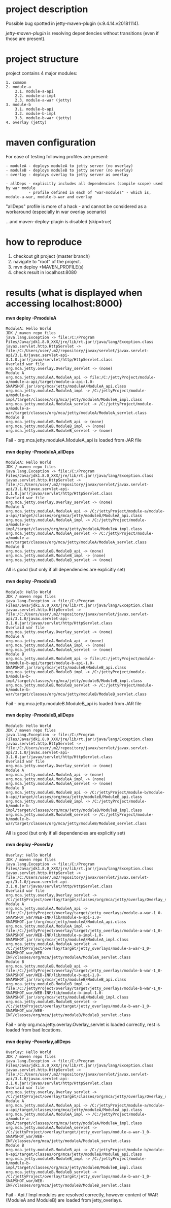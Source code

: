 # project description

Possible bug spotted in jetty-maven-plugin (v.9.4.14.v20181114).

_jetty-maven-plugin_ is resolving dependencies without transitions (even if those are present). 

# project structure
project contains 4 major modules:

```
1. common
2. module-a
    2.1. module-a-api
    2.2. module-a-impl
    2.3. module-a-war (jetty)
3. module-b
    3.1. module-b-api 
    3.2. module-b-impl
    3.3. module-b-war (jetty)
4. overlay (jetty)
```

# maven configuration
For ease of testing following profiles are present:
````
- moduleA - deploys moduleA to jetty server (no overlay)
- moduleB - deploys moduleB to jetty server (no overlay)
- overlay - deploys overlay to jetty server as overlay

- allDeps - explicitly includes all dependencies (compile scope) used by war module
          - profile defined in each of "war-modules" - which is, module-a-war, module-b-war and overlay
````
"allDeps" profile is more of a hack - and cannot be considered as a workaround (especially in war overlay scenario)

...and maven-deploy-plugin is disabled (skip=true)

# how to reproduce
1. checkout git project (master branch)
2. navigate to "root" of the project.
3. mvn deploy +MAVEN_PROFILE(s)
4. check result in localhost:8080

# results (what is displayed when accessing localhost:8000)


#### mvn deploy -PmoduleA
```
ModuleA: Hello World
JDK / maven repo files
java.lang.Exception -> file:/C:/Program Files/Java/jdk1.8.0_XXX/jre/lib/rt.jar!/java/lang/Exception.class
javax.servlet.http.HttpServlet -> file:/C:/Users/user/.m2/repository/javax/servlet/javax.servlet-api/3.1.0/javax.servlet-api-3.1.0.jar!/javax/servlet/http/HttpServlet.class
Overlaid war file
org.mca.jetty.overlay.Overlay_servlet -> (none)
Module A
org.mca.jetty.moduleA.ModuleA_api -> file:/C:/jettyProject/module-a/module-a-api/target/module-a-api-1.0-SNAPSHOT.jar!/org/mca/jetty/moduleA/ModuleA_api.class
org.mca.jetty.moduleA.ModuleA_impl -> /C:/jettyProject/module-a/module-a-impl/target/classes/org/mca/jetty/moduleA/ModuleA_impl.class
org.mca.jetty.moduleA.ModuleA_servlet -> /C:/jettyProject/module-a/module-a-war/target/classes/org/mca/jetty/moduleA/ModuleA_servlet.class
Module B
org.mca.jetty.moduleB.ModuleB_api -> (none)
org.mca.jetty.moduleB.ModuleB_impl -> (none)
org.mca.jetty.moduleB.ModuleB_servlet -> (none)
```
Fail - org.mca.jetty.moduleA.ModuleA_api is loaded from JAR file

#### mvn deploy -PmoduleA,allDeps
```
ModuleA: Hello World
JDK / maven repo files
java.lang.Exception -> file:/C:/Program Files/Java/jdk1.8.0_XXX/jre/lib/rt.jar!/java/lang/Exception.class
javax.servlet.http.HttpServlet -> file:/C:/Users/user/.m2/repository/javax/servlet/javax.servlet-api/3.1.0/javax.servlet-api-3.1.0.jar!/javax/servlet/http/HttpServlet.class
Overlaid war file
org.mca.jetty.overlay.Overlay_servlet -> (none)
Module A
org.mca.jetty.moduleA.ModuleA_api -> /C:/jettyProject/module-a/module-a-api/target/classes/org/mca/jetty/moduleA/ModuleA_api.class
org.mca.jetty.moduleA.ModuleA_impl -> /C:/jettyProject/module-a/module-a-impl/target/classes/org/mca/jetty/moduleA/ModuleA_impl.class
org.mca.jetty.moduleA.ModuleA_servlet -> /C:/jettyProject/module-a/module-a-war/target/classes/org/mca/jetty/moduleA/ModuleA_servlet.class
Module B
org.mca.jetty.moduleB.ModuleB_api -> (none)
org.mca.jetty.moduleB.ModuleB_impl -> (none)
org.mca.jetty.moduleB.ModuleB_servlet -> (none)
```
All is good (but only if all dependencies are explicitly set)

#### mvn deploy -PmoduleB
```
ModuleB: Hello World
JDK / maven repo files
java.lang.Exception -> file:/C:/Program Files/Java/jdk1.8.0_XXX/jre/lib/rt.jar!/java/lang/Exception.class
javax.servlet.http.HttpServlet -> file:/C:/Users/user/.m2/repository/javax/servlet/javax.servlet-api/3.1.0/javax.servlet-api-3.1.0.jar!/javax/servlet/http/HttpServlet.class
Overlaid war file
org.mca.jetty.overlay.Overlay_servlet -> (none)
Module A
org.mca.jetty.moduleA.ModuleA_api -> (none)
org.mca.jetty.moduleA.ModuleA_impl -> (none)
org.mca.jetty.moduleA.ModuleA_servlet -> (none)
Module B
org.mca.jetty.moduleB.ModuleB_api -> file:/C:/jettyProject/module-b/module-b-api/target/module-b-api-1.0-SNAPSHOT.jar!/org/mca/jetty/moduleB/ModuleB_api.class
org.mca.jetty.moduleB.ModuleB_impl -> /C:/jettyProject/module-b/module-b-impl/target/classes/org/mca/jetty/moduleB/ModuleB_impl.class
org.mca.jetty.moduleB.ModuleB_servlet -> /C:/jettyProject/module-b/module-b-war/target/classes/org/mca/jetty/moduleB/ModuleB_servlet.class
```
Fail - org.mca.jetty.moduleB.ModuleB_api is loaded from JAR file 

#### mvn deploy -PmoduleB,allDeps
```
ModuleB: Hello World
JDK / maven repo files
java.lang.Exception -> file:/C:/Program Files/Java/jdk1.8.0_XXX/jre/lib/rt.jar!/java/lang/Exception.class
javax.servlet.http.HttpServlet -> file:/C:/Users/user/.m2/repository/javax/servlet/javax.servlet-api/3.1.0/javax.servlet-api-3.1.0.jar!/javax/servlet/http/HttpServlet.class
Overlaid war file
org.mca.jetty.overlay.Overlay_servlet -> (none)
Module A
org.mca.jetty.moduleA.ModuleA_api -> (none)
org.mca.jetty.moduleA.ModuleA_impl -> (none)
org.mca.jetty.moduleA.ModuleA_servlet -> (none)
Module B
org.mca.jetty.moduleB.ModuleB_api -> /C:/jettyProject/module-b/module-b-api/target/classes/org/mca/jetty/moduleB/ModuleB_api.class
org.mca.jetty.moduleB.ModuleB_impl -> /C:/jettyProject/module-b/module-b-impl/target/classes/org/mca/jetty/moduleB/ModuleB_impl.class
org.mca.jetty.moduleB.ModuleB_servlet -> /C:/jettyProject/module-b/module-b-war/target/classes/org/mca/jetty/moduleB/ModuleB_servlet.class
```
All is good (but only if all dependencies are explicitly set)

#### mvn deploy -Poverlay

```
Overlay: Hello World
JDK / maven repo files
java.lang.Exception -> file:/C:/Program Files/Java/jdk1.8.0_XXX/jre/lib/rt.jar!/java/lang/Exception.class
javax.servlet.http.HttpServlet -> file:/C:/Users/user/.m2/repository/javax/servlet/javax.servlet-api/3.1.0/javax.servlet-api-3.1.0.jar!/javax/servlet/http/HttpServlet.class
Overlaid war file
org.mca.jetty.overlay.Overlay_servlet -> /C:/jettyProject/overlay/target/classes/org/mca/jetty/overlay/Overlay_servlet.class
Module A
org.mca.jetty.moduleA.ModuleA_api -> file:/C:/jettyProject/overlay/target/jetty_overlays/module-a-war-1_0-SNAPSHOT_war/WEB-INF/lib/module-a-api-1.0-SNAPSHOT.jar!/org/mca/jetty/moduleA/ModuleA_api.class
org.mca.jetty.moduleA.ModuleA_impl -> file:/C:/jettyProject/overlay/target/jetty_overlays/module-a-war-1_0-SNAPSHOT_war/WEB-INF/lib/module-a-impl-1.0-SNAPSHOT.jar!/org/mca/jetty/moduleA/ModuleA_impl.class
org.mca.jetty.moduleA.ModuleA_servlet -> /C:/jettyProject/overlay/target/jetty_overlays/module-a-war-1_0-SNAPSHOT_war/WEB-INF/classes/org/mca/jetty/moduleA/ModuleA_servlet.class
Module B
org.mca.jetty.moduleB.ModuleB_api -> file:/C:/jettyProject/overlay/target/jetty_overlays/module-b-war-1_0-SNAPSHOT_war/WEB-INF/lib/module-b-api-1.0-SNAPSHOT.jar!/org/mca/jetty/moduleB/ModuleB_api.class
org.mca.jetty.moduleB.ModuleB_impl -> file:/C:/jettyProject/overlay/target/jetty_overlays/module-b-war-1_0-SNAPSHOT_war/WEB-INF/lib/module-b-impl-1.0-SNAPSHOT.jar!/org/mca/jetty/moduleB/ModuleB_impl.class
org.mca.jetty.moduleB.ModuleB_servlet -> /C:/jettyProject/overlay/target/jetty_overlays/module-b-war-1_0-SNAPSHOT_war/WEB-INF/classes/org/mca/jetty/moduleB/ModuleB_servlet.class
```
Fail - only org.mca.jetty.overlay.Overlay_servlet is loaded correctly, rest is loaded from bad locations.

#### mvn deploy -Poverlay,allDeps
```
Overlay: Hello World
JDK / maven repo files
java.lang.Exception -> file:/C:/Program Files/Java/jdk1.8.0_XXX/jre/lib/rt.jar!/java/lang/Exception.class
javax.servlet.http.HttpServlet -> file:/C:/Users/user/.m2/repository/javax/servlet/javax.servlet-api/3.1.0/javax.servlet-api-3.1.0.jar!/javax/servlet/http/HttpServlet.class
Overlaid war file
org.mca.jetty.overlay.Overlay_servlet -> /C:/jettyProject/overlay/target/classes/org/mca/jetty/overlay/Overlay_servlet.class
Module A
org.mca.jetty.moduleA.ModuleA_api -> /C:/jettyProject/module-a/module-a-api/target/classes/org/mca/jetty/moduleA/ModuleA_api.class
org.mca.jetty.moduleA.ModuleA_impl -> /C:/jettyProject/module-a/module-a-impl/target/classes/org/mca/jetty/moduleA/ModuleA_impl.class
org.mca.jetty.moduleA.ModuleA_servlet -> /C:/jettyProject/overlay/target/jetty_overlays/module-a-war-1_0-SNAPSHOT_war/WEB-INF/classes/org/mca/jetty/moduleA/ModuleA_servlet.class
Module B
org.mca.jetty.moduleB.ModuleB_api -> /C:/jettyProject/module-b/module-b-api/target/classes/org/mca/jetty/moduleB/ModuleB_api.class
org.mca.jetty.moduleB.ModuleB_impl -> /C:/jettyProject/module-b/module-b-impl/target/classes/org/mca/jetty/moduleB/ModuleB_impl.class
org.mca.jetty.moduleB.ModuleB_servlet -> /C:/jettyProject/overlay/target/jetty_overlays/module-b-war-1_0-SNAPSHOT_war/WEB-INF/classes/org/mca/jetty/moduleB/ModuleB_servlet.class
```
Fail - Api / Impl modules are resolved correctly, however content of WAR (ModuleA and ModuleB) are loaded from jetty_overlays.
